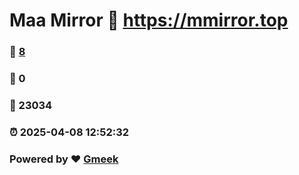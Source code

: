 # Maa Mirror :link: https://mmirror.top 
### :page_facing_up: [8](https://mmirror.top/tag.html) 
### :speech_balloon: 0 
### :hibiscus: 23034 
### :alarm_clock: 2025-04-08 12:52:32 
### Powered by :heart: [Gmeek](https://github.com/Meekdai/Gmeek)
